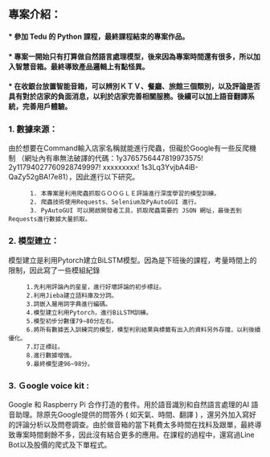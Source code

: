 
## 專案介紹： 
#### *   參加 Tedu 的 Python 課程，最終課程結束的專案作品。 
#### *   專案一開始只有打算做自然語言處理模型，後來因為專案時間還有很多，所以加入智慧音箱。最終導致產品邏輯上有點怪異。
#### *   在收銀台放置智能音箱，可以辨別ＫＴＶ、餐廳、旅館三個類別，以及評論是否具有對於店家的負面消息，以利於店家完善相關服務。後續可以加上語音翻譯系統，完善用戶體驗。

   ### 1. 數據來源：
   由於想要在Command輸入店家名稱就能進行爬蟲，但礙於Google有一些反爬機制
  （網址內有串無法破譯的代碼：1y3765756447819973575!   2y11794027760928749997! xxxxxxxxx!  1s3Lq3YvjbA4iB-QaZy52gBA!7e81），因此進行以下研究。
  
          1. 本專案是利用爬蟲抓取ＧＯＯＧＬＥ評論進行深度學習的模型訓練。
          2. 爬蟲技術使用Requests、Selenium及PyAutoGUI 進行。
          3. PyAutoGUI 可以開啟開發者工具，抓取爬蟲需要的 JSON 網址，最後丟到Requests進行數據大量抓取。
          
          
   ### 2. 模型建立：
   模型建立是利用Pytorch建立BiLSTM模型。因為是下班後的課程，考量時間上的限制，因此寫了一些模組紀錄
   
         1.先利用評論內的星星，進行好壞評論的初步標註。 
         2.利用Jieba建立語料庫及分詞。
         3.詞嵌入層用詞字典進行編碼。
         4.模型建立利用Pytorch，進行BiLSTM訓練。
         5.模型初步分數僅79~80分左右。
         6.將所有數據丟入訓練完的模型，模型判別結果與標籤有出入的資料另外存擋，以利後續優化。
         7.訂正標註。
         8.進行數據增強。
         9.最終模型達96~98分。
   
   
  ### 3. Ｇoogle voice kit :
  Google 和 Raspberry Pi 合作打造的套件。用於語音識別和自然語言處理的AI 語音助理。除原先Google提供的問答外 ( 如天氣、時間、翻譯 ) ，還另外加入寫好的評論分析以及問卷調查。由於做音箱的當下耗費太多時間在找料及跟單，最終導致專案時間剩餘不多，因此沒有結合更多的應用。在課程的過程中，還寫過Line Bot以及股價的爬式及下單程式。 

